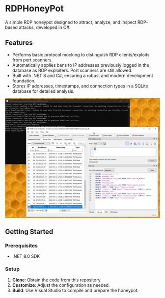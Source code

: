 # RDPHoneyPot

A simple RDP honeypot designed to attract, analyze, and inspect RDP-based attacks, developed in C#.

## Features

- Performs basic protocol mocking to distinguish RDP clients/exploits from port scanners.
- Automatically applies bans to IP addresses previously logged in the database as RDP exploiters. Port scanners are still allowed.
- Built with .NET 8 and C#, ensuring a robust and modern development foundation.
- Stores IP addresses, timestamps, and connection types in a SQLite database for detailed analysis.

![Screenshot](screenshot.png)

## Getting Started
### Prerequisites

- .NET 8.0 SDK

### Setup

1. **Clone**: Obtain the code from this repository.
2. **Customize**: Adjust the configuration as needed.
3. **Build**: Use Visual Studio to compile and prepare the honeypot.
